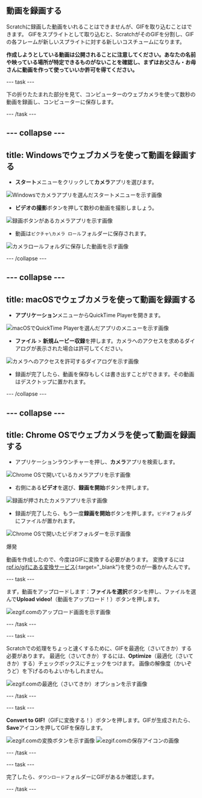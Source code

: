 ## 動画を録画する

Scratchに録画した動画をいれることはできませんが、GIFを取り込むことはできます。 GIFをスプライトとして取り込むと、ScratchがそのGIFを分割し、GIFの各フレームが新しいスプライトに対する新しいコスチュームになります。

**作成しようとしている動画は公開されることに注意してください。あなたの名前や映っている場所が特定できるものがないことを確認し、まずはお父さん・お母さんに動画を作って使っていいか許可を得てください。**

--- task ---

下の折りたたまれた部分を見て、コンピューターのウェブカメラを使って数秒の動画を録画し、コンピューターに保存します。

--- /task ---

--- collapse ---
---
title: Windowsでウェブカメラを使って動画を録画する
---
- **スタート**メニューをクリックして**カメラ**アプリを選びます。

![Windowsでカメラアプリを選んだスタートメニューを示す画像](images/camera-app.png)

- **ビデオの撮影**ボタンを押して数秒の動画を撮影しましょう。

![録画ボタンがあるカメラアプリを示す画像](images/record-win.png)

- 動画は`ピクチャ\カメラ ロール`フォルダーに保存されます。

![カメラロールフォルダに保存した動画を示す画像](images/camera-roll.png)


--- /collapse ---

--- collapse ---
---
title: macOSでウェブカメラを使って動画を録画する
---
- **アプリケーション**メニューからQuickTime Playerを開きます。

![macOSでQuickTime Playerを選んだアプリのメニューを示す画像](images/quicktime.png)

- **ファイル** > **新規ムービー収録**を押します。カメラへのアクセスを求めるダイアログが表示された場合は許可してください。

![カメラへのアクセスを許可するダイアログを示す画像](images/allow_cam_macOS.png)

- 録画が完了したら、動画を保存もしくは書き出すことができます。その動画はデスクトップに置かれます。


--- /collapse ---

--- collapse ---
---
title: Chrome OSでウェブカメラを使って動画を録画する
---

- アプリケーションラウンチャーを押し、**カメラ**アプリを検索します。

![Chrome OSで開いているカメラアプリを示す画像](images/opencamera.png)

- 右側にある**ビデオ**を選び、**録画を開始**ボタンを押します。

![録画が押されたカメラアプリを示す画像](images/hitrecord.png)

- 録画が完了したら、もう一度**録画を開始**ボタンを押します。`ビデオ`フォルダにファイルが置かれます。

![Chrome OSで開いたビデオフォルダーを示す画像](images/videosfolder.png)

爆発

動画を作成したので、今度はGIFに変換する必要があります。 変換するには[rpf.io/gifにある変換サービス](https://rpf.io/gif){:target="_blank"}を使うのが一番かんたんです。

--- task ---

まず，動画をアップロードします：**ファイルを選択**ボタンを押し、ファイルを選んで**Upload video!**（動画をアップロード！）ボタンを押します。

![ezgif.comのアップロード画面を示す画像](images/ezgif-upload.png)

--- /task ---

--- task ---

Scratchでの処理をちょっと速くするために、GIFを最適化（さいてきか）する必要があります。 最適化（さいてきか）するには、**Optimize**（最適化（さいてきか）する）チェックボックスにチェックをつけます。 画像の解像度（かいぞうど）を下げるのもよいかもしれません。

![ezgif.comの最適化（さいてきか）オプションを示す画像](images/optimise-gif.png)

--- /task ---

--- task ---

**Convert to GIF!**（GIFに変換する！）ボタンを押します。GIFが生成されたら、**Save**アイコンを押してGIFを保存します。

![ezgif.comの変換ボタンを示す画像](images/convert_btn.png) ![ezgif.comの保存アイコンの画像](images/save_icon.png)

--- /task ---


--- task ---

完了したら、`ダウンロード`フォルダーにGIFがあるか確認します。

--- /task ---




